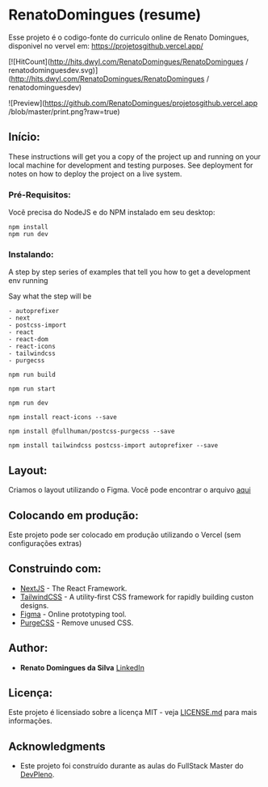 
# RenatoDomingues (resume)

Esse projeto é o codigo-fonte do curriculo online de Renato Domingues, disponivel no vervel em: https://projetosgithub.vercel.app/

[![HitCount](http://hits.dwyl.com/RenatoDomingues/RenatoDomingues / renatodominguesdev.svg)](http://hits.dwyl.com/RenatoDomingues/RenatoDomingues / renatodominguesdev)

![Preview](https://github.com/RenatoDomingues/projetosgithub.vercel.app
/blob/master/print.png?raw=true)

## Início:

These instructions will get you a copy of the project up and running on your local machine for development and testing purposes. See deployment for notes on how to deploy the project on a live system.

### Pré-Requisitos:

Você precisa do NodeJS e do NPM instalado em seu desktop:

```
npm install
npm run dev
```

### Instalando:

A step by step series of examples that tell you how to get a development env running

Say what the step will be

```
- autoprefixer
- next
- postcss-import
- react
- react-dom
- react-icons
- tailwindcss
- purgecss
```
```
npm run build

npm run start

npm run dev

npm install react-icons --save

npm install @fullhuman/postcss-purgecss --save

npm install tailwindcss postcss-import autoprefixer --save
```

## Layout:

Criamos o layout utilizando o Figma. Você pode encontrar o arquivo [aqui](https://www.figma.com/file/PmI0flUE4KbspQSVEAAx94/resume?node-id=0%3A1)

## Colocando em produção:

Este projeto pode ser colocado em produção utilizando o Vercel (sem configurações extras)

## Construindo com:

* [NextJS](https://nextjs.org/) - The React Framework.
* [TailwindCSS](https://tailwindcss.com/) - A utility-first CSS framework for rapidly building custon designs.
* [Figma](https://www.figma.com/) - Online prototyping tool.
* [PurgeCSS](https://purgecss.com/) - Remove unused CSS.

## Author:

* **Renato Domingues da Silva** [LinkedIn](https://www.linkedin.com/in/renato-domingues-silva-094b971b0/)

## Licença:

Este projeto é licensiado sobre a licença MIT - veja  [LICENSE.md](LICENSE.md) para mais informações.

## Acknowledgments

* Este projeto foi construído durante as aulas do FullStack Master do [DevPleno](https://devpleno.com).